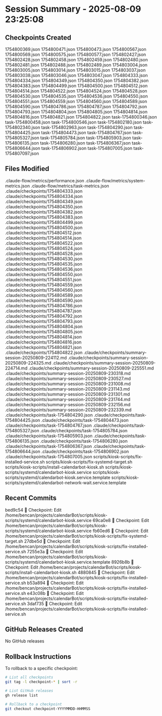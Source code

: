 # Session Summary - 2025-08-09 23:25:08

## Checkpoints Created
1754800369.json
1754800471.json
1754800473.json
1754800567.json
1754800569.json
1754800575.json
1754800577.json
1754802427.json
1754802428.json
1754802458.json
1754802459.json
1754802480.json
1754802481.json
1754802488.json
1754802489.json
1754803004.json
1754803005.json
1754803014.json
1754803015.json
1754803037.json
1754803038.json
1754803046.json
1754803047.json
1754804333.json
1754804334.json
1754804349.json
1754804350.json
1754804382.json
1754804383.json
1754804499.json
1754804500.json
1754804512.json
1754804514.json
1754804522.json
1754804524.json
1754804528.json
1754804530.json
1754804535.json
1754804536.json
1754804550.json
1754804551.json
1754804559.json
1754804560.json
1754804589.json
1754804590.json
1754804786.json
1754804787.json
1754804792.json
1754804793.json
1754804804.json
1754804805.json
1754804814.json
1754804816.json
1754804821.json
1754804822.json
task-1754800346.json
task-1754800458.json
task-1754800546.json
task-1754802180.json
task-1754802340.json
task-1754802963.json
task-1754804290.json
task-1754804425.json
task-1754804473.json
task-1754804767.json
task-1754805327.json
task-1754805784.json
task-1754805903.json
task-1754806135.json
task-1754806280.json
task-1754806367.json
task-1754806644.json
task-1754806902.json
task-1754807005.json
task-1754807097.json

## Files Modified
.claude-flow/metrics/performance.json
.claude-flow/metrics/system-metrics.json
.claude-flow/metrics/task-metrics.json
.claude/checkpoints/1754804333.json
.claude/checkpoints/1754804334.json
.claude/checkpoints/1754804349.json
.claude/checkpoints/1754804350.json
.claude/checkpoints/1754804382.json
.claude/checkpoints/1754804383.json
.claude/checkpoints/1754804499.json
.claude/checkpoints/1754804500.json
.claude/checkpoints/1754804512.json
.claude/checkpoints/1754804514.json
.claude/checkpoints/1754804522.json
.claude/checkpoints/1754804524.json
.claude/checkpoints/1754804528.json
.claude/checkpoints/1754804530.json
.claude/checkpoints/1754804535.json
.claude/checkpoints/1754804536.json
.claude/checkpoints/1754804550.json
.claude/checkpoints/1754804551.json
.claude/checkpoints/1754804559.json
.claude/checkpoints/1754804560.json
.claude/checkpoints/1754804589.json
.claude/checkpoints/1754804590.json
.claude/checkpoints/1754804786.json
.claude/checkpoints/1754804787.json
.claude/checkpoints/1754804792.json
.claude/checkpoints/1754804793.json
.claude/checkpoints/1754804804.json
.claude/checkpoints/1754804805.json
.claude/checkpoints/1754804814.json
.claude/checkpoints/1754804816.json
.claude/checkpoints/1754804821.json
.claude/checkpoints/1754804822.json
.claude/checkpoints/summary-session-20250809-224112.md
.claude/checkpoints/summary-session-20250809-224325.md
.claude/checkpoints/summary-session-20250809-224714.md
.claude/checkpoints/summary-session-20250809-225551.md
.claude/checkpoints/summary-session-20250809-230318.md
.claude/checkpoints/summary-session-20250809-230527.md
.claude/checkpoints/summary-session-20250809-231008.md
.claude/checkpoints/summary-session-20250809-231143.md
.claude/checkpoints/summary-session-20250809-231301.md
.claude/checkpoints/summary-session-20250809-231744.md
.claude/checkpoints/summary-session-20250809-232156.md
.claude/checkpoints/summary-session-20250809-232339.md
.claude/checkpoints/task-1754804290.json
.claude/checkpoints/task-1754804425.json
.claude/checkpoints/task-1754804473.json
.claude/checkpoints/task-1754804767.json
.claude/checkpoints/task-1754805327.json
.claude/checkpoints/task-1754805784.json
.claude/checkpoints/task-1754805903.json
.claude/checkpoints/task-1754806135.json
.claude/checkpoints/task-1754806280.json
.claude/checkpoints/task-1754806367.json
.claude/checkpoints/task-1754806644.json
.claude/checkpoints/task-1754806902.json
.claude/checkpoints/task-1754807005.json
scripts/kiosk-scripts/fix-installed-service.sh
scripts/kiosk-scripts/fix-systemd-target.sh
scripts/kiosk-scripts/install-calendarbot-kiosk.sh
scripts/kiosk-scripts/systemd/calendarbot-kiosk.service
scripts/kiosk-scripts/systemd/calendarbot-kiosk.service.template
scripts/kiosk-scripts/systemd/calendarbot-network-wait.service.template

## Recent Commits
bed9c54 🔖 Checkpoint: Edit /home/bencan/projects/calendarBot/scripts/kiosk-scripts/systemd/calendarbot-kiosk.service
69ca0e8 🔖 Checkpoint: Edit /home/bencan/projects/calendarBot/scripts/kiosk-scripts/systemd/calendarbot-kiosk.service
fb60ed6 🔖 Checkpoint: Edit /home/bencan/projects/calendarBot/scripts/kiosk-scripts/fix-systemd-target.sh
27dbe5d 🔖 Checkpoint: Edit /home/bencan/projects/calendarBot/scripts/kiosk-scripts/fix-installed-service.sh
7255e3a 🔖 Checkpoint: Edit /home/bencan/projects/calendarBot/scripts/kiosk-scripts/systemd/calendarbot-kiosk.service.template
8926b8b 🔖 Checkpoint: Edit /home/bencan/projects/calendarBot/scripts/kiosk-scripts/install-calendarbot-kiosk.sh
4880845 🔖 Checkpoint: Edit /home/bencan/projects/calendarBot/scripts/kiosk-scripts/fix-installed-service.sh
b53a894 🔖 Checkpoint: Edit /home/bencan/projects/calendarBot/scripts/kiosk-scripts/fix-installed-service.sh
e43c08b 🔖 Checkpoint: Edit /home/bencan/projects/calendarBot/scripts/kiosk-scripts/fix-installed-service.sh
3daf735 🔖 Checkpoint: Edit /home/bencan/projects/calendarBot/scripts/kiosk-scripts/fix-installed-service.sh

## GitHub Releases Created
No GitHub releases

## Rollback Instructions
To rollback to a specific checkpoint:
```bash
# List all checkpoints
git tag -l checkpoint-* | sort -r

# List GitHub releases
gh release list

# Rollback to a checkpoint
git checkout checkpoint-YYYYMMDD-HHMMSS
```
